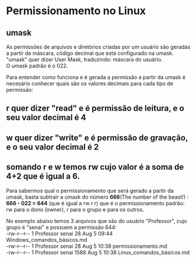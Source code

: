 # Permissionamento no Linux

## umask
As permissões de arquivos e diretórios criadas por um usuário são geradas a partir da máscara, código decimal que está configurado na umask.<br>
"umask" quer dizer User Mask, traduzindo: máscara do usuário.<br>
O umask padrão é o 022.<br>

Para entender como funciona e é gerada a permissão a partir da umask é necesário conhecer quais são os valores decimais para cada tipo de permissão:<br>
## r quer dizer "read" e é permissão de leitura, e o seu valor decimal é 4<br>
## w quer dizer "write" e é permissão de gravação, e o seu valor decimal é 2<br>
## somando r e w temos rw cujo valor é a soma de 4+2 que é igual a 6.<br>

Para sabermos qual o permissionamento que será gerado a partir da umask, basta subtrair a umask do número <b>666</b>(The number of the beast!) :<br>
<b>666 - 022 = 644</b> (que é igual a rw r r) que é o permissionamento padrão: rw para o dono (owner), r para o grupo e para os outros.<br>

No exemplo abaixo temos 3 arquivos que são do usuário "Professor", cujo grupo é "senai" e possuem a permissão 644:<br>
-rw-r--r-- 1 Professor senai   28 Aug  5 09:44 Windows_comandos_básicos.md<br>
-rw-r--r-- 1 Professor senai   28 Aug  5 10:38 permissionamento.md<br>
-rw-r--r-- 1 Professor senai 1588 Aug  5 10:38 Linux_comandos_básicos.md<br>



